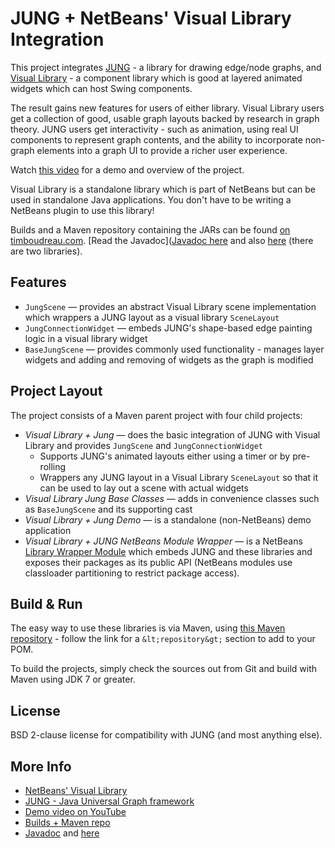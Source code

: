 JUNG + NetBeans' Visual Library Integration
===========================================

This project integrates [JUNG](http://jung.sourceforge.net/) - a library for drawing edge/node graphs, and [Visual Library](http://graph.netbeans.org/) - a component library which is good at layered animated widgets which can host Swing components.

The result gains new features for users of either library.  Visual Library users get a collection of good, usable graph layouts backed by research in graph theory.  JUNG users get interactivity - such as animation, using real UI components to represent graph contents, and the ability to incorporate non-graph elements into a graph UI to provide a richer user experience.

Watch [this video](http://timboudreau.com/blog/NetBeans_Visual_Library_Meets_JUNG/read) for a demo and overview of the project.

Visual Library is a standalone library which is part of NetBeans but can be used in standalone Java applications.  You don't have to be writing a NetBeans plugin to use this library!

Builds and a Maven repository containing the JARs can be found [on timboudreau.com](http://timboudreau.com/builds/job/vl-jung).  [Read the Javadoc]([Javadoc here](http://timboudreau.com/builds/job/vl-jung/lastSuccessfulBuild/artifact/vl-jung/target/site/apidocs/index.html) and also [here](http://timboudreau.com/builds/job/vl-jung/lastSuccessfulBuild/artifact/vl-jung-extensions/target/site/apidocs/index.html) (there are two libraries).

Features
--------

  * ``JungScene`` &mdash; provides an abstract Visual Library scene implementation which wrappers a JUNG layout as a visual library ``SceneLayout``
  * ``JungConnectionWidget`` &mdash; embeds JUNG's shape-based edge painting logic in a visual library widget
  * ``BaseJungScene`` &mdash; provides commonly used functionality - manages layer widgets and adding and removing of widgets as the graph is modified


Project Layout
--------------

The project consists of a Maven parent project with four child projects:

  * _Visual Library + Jung_ &mdash; does the basic integration of JUNG with Visual Library and provides ``JungScene`` and ``JungConnectionWidget``
    * Supports JUNG's animated layouts either using a timer or by pre-rolling
    * Wrappers any JUNG layout in a Visual Library ``SceneLayout`` so that it can be used to lay out a scene with actual widgets
  * _Visual Library Jung Base Classes_ &mdash; adds in convenience classes such as ``BaseJungScene`` and its supporting cast
  * _Visual Library + Jung Demo_ &mdash; is a standalone (non-NetBeans) demo application
  * _Visual Library + JUNG NetBeans Module Wrapper_ &mdash; is a NetBeans [Library Wrapper Module](http://wiki.netbeans.org/DevFaqWrapperModules) which embeds JUNG and these libraries and exposes their packages as its public API (NetBeans modules use classloader partitioning to restrict package access).


Build & Run
-----------

The easy way to use these libraries is via Maven, using [this Maven repository](http://timboudreau.com/builds) - follow the link for a ``&lt;repository&gt;`` section to add to your POM.

To build the projects, simply check the sources out from Git and build with Maven using JDK 7 or greater.


License
-------

BSD 2-clause license for compatibility with JUNG (and most anything else).


More Info
------------
  * [NetBeans' Visual Library](http://graph.netbeans.org) 
  * [JUNG - Java Universal Graph framework](http://jung.sourceforge.net)
  * [Demo video on YouTube](http://www.youtube.com/watch?v=pdkxnDZRJLM)
  * [Builds + Maven repo](http://timboudreau.com/builds/job/vl-jung)
  * [Javadoc](http://timboudreau.com/builds/job/vl-jung/lastSuccessfulBuild/artifact/vl-jung/target/site/apidocs/index.html) and [here](http://timboudreau.com/builds/job/vl-jung/lastSuccessfulBuild/artifact/vl-jung-extensions/target/site/apidocs/index.html)

